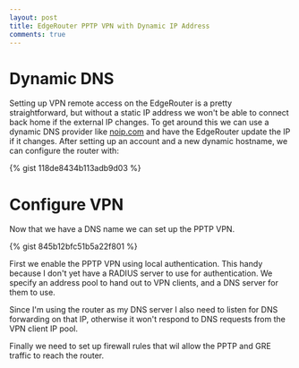 ```yaml
---
layout: post
title: EdgeRouter PPTP VPN with Dynamic IP Address
comments: true
---
```


# Dynamic DNS
Setting up VPN remote access on the EdgeRouter is a pretty straightforward, but without a static IP address we won't be able to connect back home if the external IP changes. To get around this we can use a dynamic DNS provider like [noip.com](http://www.noip.com/) and have the EdgeRouter update the IP if it changes. After setting up an account and a new dynamic hostname, we can configure the router with:

{% gist 118de8434b113adb9d03 %}

# Configure VPN
Now that we have a DNS name we can set up the PPTP VPN.

{% gist 845b12bfc51b5a22f801 %}

First we enable the PPTP VPN using local authentication. This handy because I don't yet have a RADIUS server to use for authentication. We specify an address pool to hand out to VPN clients, and a DNS server for them to use. 

Since I'm using the router as my DNS server I also need to listen for DNS forwarding on that IP, otherwise it won't respond to DNS requests from the VPN client IP pool.

Finally we need to set up firewall rules that wil allow the PPTP and GRE traffic to reach the router.
